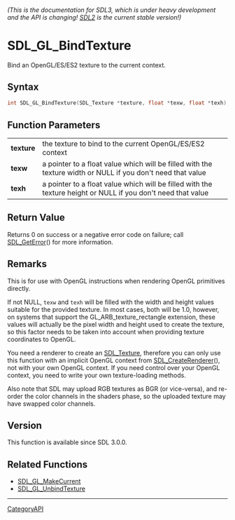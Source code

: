 ###### (This is the documentation for SDL3, which is under heavy development and the API is changing! [SDL2](https://wiki.libsdl.org/SDL2/) is the current stable version!)
# SDL_GL_BindTexture

Bind an OpenGL/ES/ES2 texture to the current context.

## Syntax

```c
int SDL_GL_BindTexture(SDL_Texture *texture, float *texw, float *texh);

```

## Function Parameters

|                 |                                                                                                              |
| --------------- | ------------------------------------------------------------------------------------------------------------ |
| **texture**     | the texture to bind to the current OpenGL/ES/ES2 context                                                     |
| **texw**        | a pointer to a float value which will be filled with the texture width or NULL if you don't need that value  |
| **texh**        | a pointer to a float value which will be filled with the texture height or NULL if you don't need that value |

## Return Value

Returns 0 on success or a negative error code on failure; call
[SDL_GetError](SDL_GetError)() for more information.

## Remarks

This is for use with OpenGL instructions when rendering OpenGL primitives
directly.

If not NULL, `texw` and `texh` will be filled with the width and height
values suitable for the provided texture. In most cases, both will be 1.0,
however, on systems that support the GL_ARB_texture_rectangle extension,
these values will actually be the pixel width and height used to create the
texture, so this factor needs to be taken into account when providing
texture coordinates to OpenGL.

You need a renderer to create an [SDL_Texture](SDL_Texture), therefore you
can only use this function with an implicit OpenGL context from
[SDL_CreateRenderer](SDL_CreateRenderer)(), not with your own OpenGL
context. If you need control over your OpenGL context, you need to write
your own texture-loading methods.

Also note that SDL may upload RGB textures as BGR (or vice-versa), and
re-order the color channels in the shaders phase, so the uploaded texture
may have swapped color channels.

## Version

This function is available since SDL 3.0.0.

## Related Functions

* [SDL_GL_MakeCurrent](SDL_GL_MakeCurrent)
* [SDL_GL_UnbindTexture](SDL_GL_UnbindTexture)

----
[CategoryAPI](CategoryAPI)


